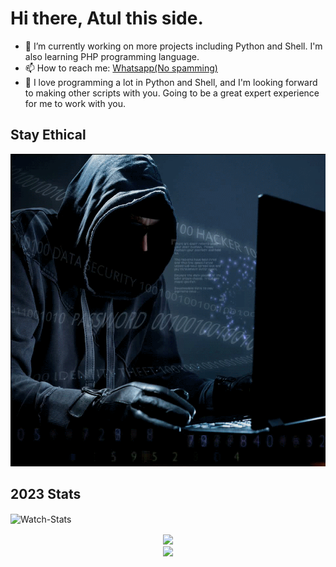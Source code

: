 # Hi there, Atul this side.
 
- 🔭 I’m currently working on more projects including Python and Shell. I'm also learning PHP programming language.
- 📫 How to reach me: <a href="https://wa.me/+8894287590?text=Hi+Atul,+nice+to+meet+you+my+name+is+ , I got your no. from GitHub" target="_blank" >Whatsapp(No spamming)</a>
- 💠 I love programming a lot in Python and Shell, and I'm looking forward to making other scripts with you. Going to be a great expert experience for me to work with you.

## Stay Ethical
<img height="500" width="963" src="https://github.com/TermuxHackz/termuxhackz/blob/master/hacker_uGThpFPb.gif"/>

## 2023 Stats
<img align="center" width="963" height="550" alt="Watch-Stats" src="https://github.com/Atuls-git/Atuls-git/assets/54507991/24836931-9e26-4161-95fa-27b03f33cee4" /><br>
<p align="center">
<img align="center" src="https://img.shields.io/badge/Author-Atul-blue" href="https://github.com/Atuls-git" target="_blank" /><br>
<img align="center" src="https://img.shields.io/badge/Repo-Atuls--git-green" href="https://github.com/Atuls-git?tab=repositories" target="_blank" /><br>
</p>
